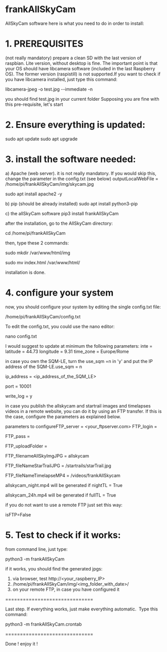 # frankAllSkyCam
AllSkyCam software 
here is what you need to do in order to install:

# 1. PREREQUISITES
(not really mandatory) prepare a clean SD with the last version of raspbian. Lite version, without desktop is fine. 
The important point is that your OS should have libcamera software (included in the last Raspberry OS).
The former version (raspistill) is not supported.If you want to check if you have libcamera installed, just type this command:

libcamera-jpeg -o test.jpg --immediate -n

you should find test.jpg in your current folder
Supposing you are fine with this pre-requisite, let's start

# 2. Ensure everything is updated:
sudo apt update
sudo apt upgrade

# 3. install the software needed:

a) Apache (web server). it is not really mandatory. If you would skip this, change the parameter in the config.txt (see below)
outputLocalWebFile = /home/pi/frankAllSkyCam/img/skycam.jpg

sudo apt install apache2 -y

b) pip (should be already installed)
sudo apt install python3-pip

c) the allSkyCam software
pip3 install frankAllSkyCam

after the installation, go to the AllSkyCam directory:

cd /home/pi/frankAllSkyCam

then, type these 2 commands:

sudo mkdir /var/www/html/img

sudo mv index.html /var/www/html/

installation is done.

# 4. configure your system

now, you should configure your system by editing the single config.txt file:

/home/pi/frankAllSkyCam/config.txt

To edit the config.txt, you could use the nano editor:

nano config.txt

I would suggest to update at minimum the following parameters:
inte = <name of your AllSkyCam that will be on top-center of the allSky image>
latitude = 44.73
longitude = 9.31
time_zone = Europe/Rome

in case you own the SQM-LE, turn the use_sqm =n in 'y' and put the IP address of the SQM-LE.use_sqm = n
  
ip_address = <ip_address_of_the_SQM_LE>
  
port = 10001
  
write_log = y
  

in case you publish the allskycam and startrail images and timelapses videos in a remote website, you can do it by using an FTP transfer. If this is the case, configure the parameters as explained below.
  
parameters to configureFTP_server = <your_ftpserver.com>
FTP_login = <youruser>
  
FTP_pass = <yourpass>
  
FTP_uploadFolder =<your upload dir>
  
FTP_filenameAllSkyImgJPG = allskycam
  
FTP_fileNameStarTrailJPG = /startrails/starTrail.jpg
  
FTP_fileNameTimelapseMP4 = /videos/frankAllSkycam
 

allskycam_night.mp4 will be generated if nightTL = True
 
allskycam_24h.mp4 will be generated if fullTL = True

if you do not want to use a remote FTP just set this way:
  
isFTP=False
  

 # 5. Test to check if it works:

from command line, just type:

python3 -m frankAllSkyCam

if it works, you should find the generated jpgs:

1. via browser, test http://<your_raspberry_IP>
2. /home/pi/frankAllSkyCam/img/<img_folder_with_date>/<jpg files>
3. on your remote FTP, in case you have configured it
  
==============================
  
Last step. If everything works, just make everything automatic. 
Type this command:

python3 -m frankAllSkyCam.crontab
  
==============================
  
  
Done !
enjoy it !

